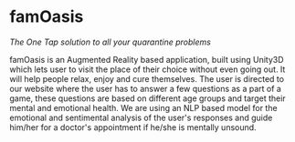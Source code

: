 # famOasis
*The One Tap solution to all your quarantine problems*

famOasis is an Augmented Reality based application, built using Unity3D which lets user to visit the place of their choice without even going out. It will help people relax, enjoy and cure themselves. The user is directed to our website where the user has to answer a few questions as a part of a game, these questions are based on different age groups and target their mental and emotional health. We are using an NLP based model for the emotional and sentimental analysis of the user's responses and guide him/her for a doctor's appointment if he/she is mentally unsound.

